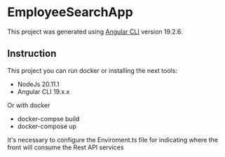 # EmployeeSearchApp

This project was generated using [Angular CLI](https://github.com/angular/angular-cli) version 19.2.6.


## Instruction

This project you can run docker or installing the next tools:

- NodeJs 20.11.1
- Angular CLI 19.x.x

Or with docker

- docker-compse build
- docker-compose up


It's necessary to configure the Enviroment.ts file for indicating where the front will consume the Rest API services
